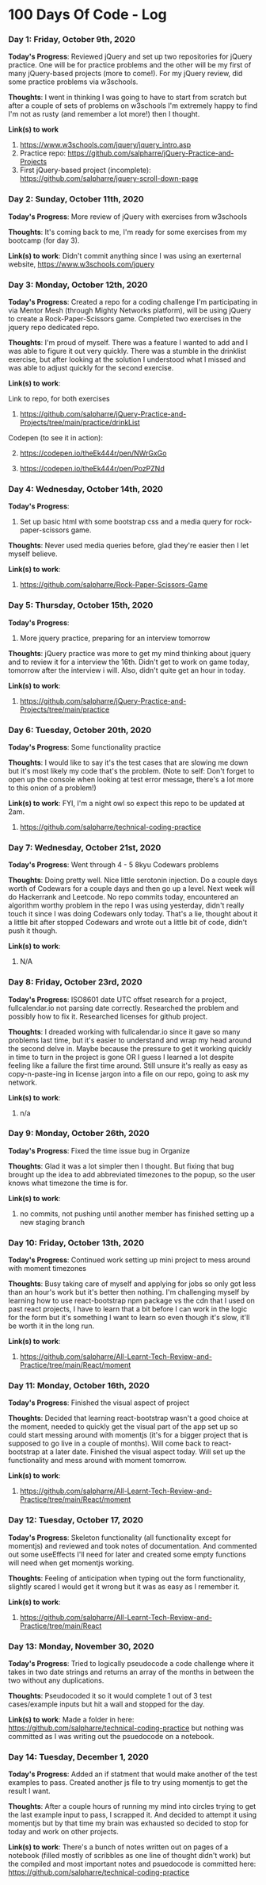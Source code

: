 # 100 Days Of Code - Log

### Day 1: Friday, October 9th, 2020

**Today's Progress**: Reviewed jQuery and set up two repositories for jQuery practice. One will be for practice problems and the other will be my first of many jQuery-based projects (more to come!). For my jQuery review, did some practice problems via w3schools.

**Thoughts**: I went in thinking I was going to have to start from scratch but after a couple of sets of problems on w3schools I'm extremely happy to find I'm not as rusty (and remember a lot more!) then I thought. 

**Link(s) to work**
1. https://www.w3schools.com/jquery/jquery_intro.asp
2. Practice repo: https://github.com/salpharre/jQuery-Practice-and-Projects
3. First jQuery-based project (incomplete): https://github.com/salpharre/jquery-scroll-down-page

### Day 2: Sunday, October 11th, 2020

**Today's Progress**: More review of jQuery with exercises from w3schools

**Thoughts**: It's coming back to me, I'm ready for some exercises from my bootcamp (for day 3).

**Link(s) to work**:
Didn't commit anything since I was using an exerternal website, https://www.w3schools.com/jquery

### Day 3: Monday, October 12th, 2020

**Today's Progress**: Created a repo for a coding challenge I'm participating in via Mentor Mesh (through Mighty Networks platform), will be using jQuery to create a Rock-Paper-Scissors game. Completed two exercises in the jquery repo dedicated repo.

**Thoughts**: I'm proud of myself. There was a feature I wanted to add and I was able to figure it out very quickly. There was a stumble in the drinklist exercise, but after looking at the solution I understood what I missed and was able to adjust quickly for the second exercise.

**Link(s) to work**:

Link to repo, for both exercises
1. https://github.com/salpharre/jQuery-Practice-and-Projects/tree/main/practice/drinkList

Codepen (to see it in action):

2. https://codepen.io/theEk444r/pen/NWrGxGo

3. https://codepen.io/theEk444r/pen/PozPZNd

### Day 4: Wednesday, October 14th, 2020

**Today's Progress**: 
  1. Set up basic html with some bootstrap css and a media query for rock-paper-scissors game. 

**Thoughts**: Never used media queries before, glad they're easier then I let myself believe. 

**Link(s) to work**:
1. https://github.com/salpharre/Rock-Paper-Scissors-Game

### Day 5: Thursday, October 15th, 2020

**Today's Progress**:
1. More jquery practice, preparing for an interview tomorrow

**Thoughts**: jQuery practice was more to get my mind thinking about jquery and to review it for a interview the 16th. Didn't get to work on game today, tomorrow after the interview i will. Also, didn't quite get an hour in today.

**Link(s) to work**: 
1. https://github.com/salpharre/jQuery-Practice-and-Projects/tree/main/practice

### Day 6: Tuesday, October 20th, 2020

**Today's Progress**: Some functionality practice

**Thoughts**: I would like to say it's the test cases that are slowing me down but it's most likely my code that's the problem. (Note to self: Don't forget to open up the console when looking at test error message, there's a lot more to this onion of a problem!)

**Link(s) to work**: FYI, I'm a night owl so expect this repo to be updated at 2am.
1. https://github.com/salpharre/technical-coding-practice

### Day 7: Wednesday, October 21st, 2020

**Today's Progress**: Went through 4 - 5 8kyu Codewars problems

**Thoughts**: Doing pretty well. Nice little serotonin injection. Do a couple days worth of Codewars for a couple days and then go up a level. Next week will do Hackerrank and Leetcode. No repo commits today, encountered an algorithm worthy problem in the repo I was using yesterday, didn't really touch it since I was doing Codewars only today. That's a lie, thought about it a little bit after stopped Codewars and wrote out a little bit of code, didn't push it though.

**Link(s) to work**:
1. N/A

### Day 8: Friday, October 23rd, 2020

**Today's Progress**: ISO8601 date UTC offset research for a project, fullcalendar.io not parsing date correctly. Researched the problem and possibly how to fix it. Researched licenses for github project. 

**Thoughts**: I dreaded working with fullcalendar.io since it gave so many problems last time, but it's easier to understand and wrap my head around the second delve in. Maybe because the pressure to get it working quickly in time to turn in the project is gone OR I guess I learned a lot despite feeling like a failure the first time around. Still unsure it's really as easy as copy-n-paste-ing in license jargon into a file on our repo, going to ask my network. 

**Link(s) to work**:
1. n/a

### Day 9: Monday, October 26th, 2020

**Today's Progress**: Fixed the time issue bug in Organize

**Thoughts**: Glad it was a lot simpler then I thought. But fixing that bug brought up the idea to add abbreviated timezones to the popup, so the user knows what timezone the time is for.

**Link(s) to work**:
1. no commits, not pushing until another member has finished setting up a new staging branch

### Day 10: Friday, October 13th, 2020

**Today's Progress**: Continued work setting up mini project to mess around with moment timezones

**Thoughts**: Busy taking care of myself and applying for jobs so only got less than an hour's work but it's better then nothing. I'm challenging myself by learning how to use react-bootstrap npm package vs the cdn that I used on past react projects, I have to learn that a bit before I can work in the logic for the form but it's something I want to learn so even though it's slow, it'll be worth it in the long run.

**Link(s) to work**:
1. https://github.com/salpharre/All-Learnt-Tech-Review-and-Practice/tree/main/React/moment

### Day 11: Monday, October 16th, 2020

**Today's Progress**: Finished the visual aspect of project

**Thoughts**: Decided that learning react-bootstrap wasn't a good choice at the moment, needed to quickly get the visual part of the app set up so could start messing around with momentjs (it's for a bigger project that is supposed to go live in a couple of months). Will come back to react-bootstrap at a later date. Finished the visual aspect today. Will set up the functionality and mess around with moment tomorrow.

**Link(s) to work**:
1. https://github.com/salpharre/All-Learnt-Tech-Review-and-Practice/tree/main/React/moment

### Day 12: Tuesday, October 17, 2020

**Today's Progress**: Skeleton functionality (all functionality except for momentjs) and reviewed and took notes of documentation. And commented out some useEffects I'll need for later and created some empty functions will need when get momentjs working.

**Thoughts**: Feeling of anticipation when typing out the form functionality, slightly scared I would get it wrong but it was as easy as I remember it. 

**Link(s) to work**:
1. https://github.com/salpharre/All-Learnt-Tech-Review-and-Practice/tree/main/React

### Day 13: Monday, November 30, 2020

**Today's Progress**: Tried to logically pseudocode a code challenge where it takes in two date strings and returns an array of the months in between the two without any duplications.

**Thoughts**: Pseudocoded it so it would complete 1 out of 3 test cases/example inputs but hit a wall and stopped for the day.

**Link(s) to work**:
Made a folder in here: https://github.com/salpharre/technical-coding-practice but nothing was committed as I was writing out the psuedocode on a notebook.

### Day 14: Tuesday, December 1, 2020

**Today's Progress**: Added an if statment that would make another of the test examples to pass. Created another js file to try using momentjs to get the result I want.

**Thoughts**: After a couple hours of running my mind into circles trying to get the last example input to pass, I scrapped it. And decided to attempt it using momentjs but by that time my brain was exhausted so decided to stop for today and work on other projects.

**Link(s) to work**:
There's a bunch of notes written out on pages of a notebook (filled mostly of scribbles as one line of thought didn't work) but the compiled and most important notes and psuedocode is committed here: https://github.com/salpharre/technical-coding-practice


